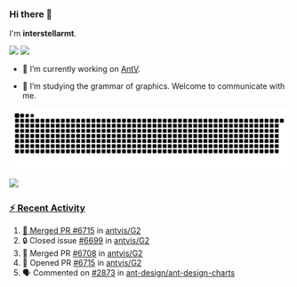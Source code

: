### Hi there 👋

I'm **interstellarmt**.

[![](https://img.shields.io/endpoint?url=https://awards.antv.vision/interstellarmt-g2-contributor.json)](https://github.com/antvis/g2)
[![](https://img.shields.io/endpoint?url=https://awards.antv.vision/interstellarmt-gpt-vis-contributor.json)](https://github.com/antvis/gpt-vis)

- 🔭 I’m currently working on [AntV](https://github.com/antvis).

- 📖 I’m studying the grammar of graphics. Welcome to communicate with me.

![](https://raw.githubusercontent.com/interstellarmt/interstellarmt/refs/heads/output/github-contribution-grid-snake.svg)
<div>
  <a href="https://github.com/interstellarmt">
  <img height="180em" src="https://github-readme-stats-eight-theta.vercel.app/api?username=interstellarmt&show_icons=true&include_all_commits=true&count_private=true&theme=tokyonight"/>
</div>
    
### :zap: Recent Activity

<!--START_SECTION:activity-->
1. 🎉 Merged PR [#6715](https://github.com/antvis/G2/pull/6715) in [antvis/G2](https://github.com/antvis/G2)
2. 🔒 Closed issue [#6699](https://github.com/antvis/G2/issues/6699) in [antvis/G2](https://github.com/antvis/G2)
3. 🎉 Merged PR [#6708](https://github.com/antvis/G2/pull/6708) in [antvis/G2](https://github.com/antvis/G2)
4. 💪 Opened PR [#6715](https://github.com/antvis/G2/pull/6715) in [antvis/G2](https://github.com/antvis/G2)
5. 🗣 Commented on [#2873](https://github.com/ant-design/ant-design-charts/issues/2873#issuecomment-2756995698) in [ant-design/ant-design-charts](https://github.com/ant-design/ant-design-charts)
<!--END_SECTION:activity-->

